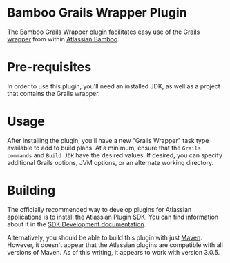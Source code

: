 # Bamboo Grails Wrapper Plugin

The Bamboo Grails Wrapper plugin facilitates easy use of the [Grails wrapper](http://grails.org/doc/2.3.x/guide/commandLine.html#wrapper) from within [Atlassian Bamboo](https://www.atlassian.com/software/bamboo).

# Pre-requisites

In order to use this plugin, you'll need an installed JDK, as well as a project that contains the Grails wrapper.

# Usage

After installing the plugin, you'll have a new "Grails Wrapper" task type available to add to build plans.  At a minimum, ensure that the `Grails commands` and `Build JDK` have the desired values.  If desired, you can specify additional Grails options, JVM options, or an alternate working directory.

# Building

The officially recommended way to develop plugins for Atlassian applications is to install the Atlassian Plugin SDK.  You can find information about it in the [SDK Development documentation](https://developer.atlassian.com/display/DOCS/Getting+Started).

Alternatively, you should be able to build this plugin with just [Maven](http://maven.apache.org/).  However, it doesn't appear that the Atlassian plugins are compatible with all versions of Maven.  As of this writing, it appears to work with version 3.0.5.
